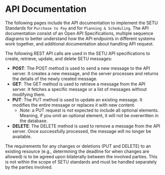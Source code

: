 # API Documentation 

The following pages include the API documentation to implement the SETU Standards for `Purchase to Pay` and for ``Planning & Scheduling``. The API documentation consist of an Open API Specifications, multiple sequence diagrams to better understand how the API endpoints in different systems work together, and additional documentation about handling API request. 

The following REST API calls are used in the SETU API specifications to create, retrieve, update, and delete SETU messages: 

- **POST**: The POST method is used to send a new message to the API server. It creates a new message, and the server processes and returns the details of the newly created message.
- **GET**: The GET method is used to retrieve a message from the API server. It fetches a specific message or a list of messages without modifying them.
- **PUT**: The PUT method is used to update an existing message. It modifies the entire message or replaces it with new content.
    - *Note*: a PUT request is not expected to include all optional elements. Meaning, if you omit an optional element, it will not be overwritten in the database.
- **DELETE**: The DELETE method is used to remove a message from the API server. Once successfully processed, the message will no longer be available.

 The requirements for any changes or deletions (PUT and DELETE) to an existing resource (e.g., determining the deadline for when changes are allowed) is to be agreed upon bilaterally between the involved parties. This is not within the scope of SETU standards and must be handled separately by the parties involved.